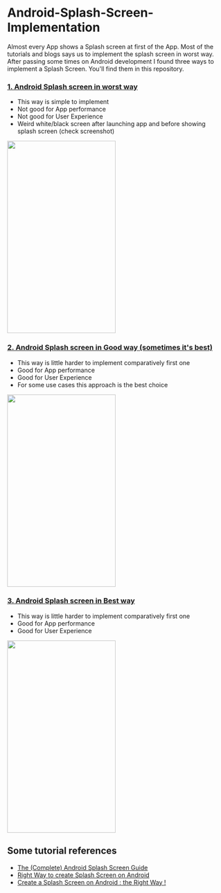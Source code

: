 # Android-Splash-Screen-Implementation

Almost every App shows a Splash screen at first of the App. Most of the tutorials and blogs says us to implement the splash screen in worst way. After passing some times on Android development I found three ways to implement a Splash Screen. You'll find them in this repository.

### [1. Android Splash screen in worst way](https://github.com/hasancse91/Android-Splash-Screen-Implementation/tree/master/01.%20Splash%20Screen%20in%20Worst%20Way)
* This way is simple to implement
* Not good for App performance
* Not good for User Experience
* Weird white/black screen after launching app and before showing splash screen (check screenshot)
<img src="https://raw.githubusercontent.com/hasancse91/Android-Splash-Screen-Implementation/master/data/01.Android-Splash-Screen(worst-implementation).gif" width="250" height="444" />

### [2. Android Splash screen in Good way (sometimes it's best)](https://github.com/hasancse91/Android-Splash-Screen-Implementation/tree/master/02.%20Splash%20Screen%20in%20Good%20Way)
* This way is little harder to implement comparatively first one
* Good for App performance
* Good for User Experience
* For some use cases this approach is the best choice
<img src="https://raw.githubusercontent.com/hasancse91/Android-Splash-Screen-Implementation/master/data/02.Android-Splash-Screen(good-implementation).gif" width="250" height="444" />

### [3. Android Splash screen in Best way](https://github.com/hasancse91/Android-Splash-Screen-Implementation/tree/master/03.%20Splash%20Screen%20in%20Best%20Way)
* This way is little harder to implement comparatively first one
* Good for App performance
* Good for User Experience
<img src="https://raw.githubusercontent.com/hasancse91/Android-Splash-Screen-Implementation/master/data/03.Android-Splash-Screen(best-implementation).gif" width="250" height="444" />

## Some tutorial references
* [The (Complete) Android Splash Screen Guide](https://android.jlelse.eu/the-complete-android-splash-screen-guide-c7db82bce565)
* [Right Way to create Splash Screen on Android](https://android.jlelse.eu/right-way-to-create-splash-screen-on-android-e7f1709ba154)
* [Create a Splash Screen on Android : the Right Way !](https://medium.com/@ssaurel/create-a-splash-screen-on-android-the-right-way-93d6fb444857)


